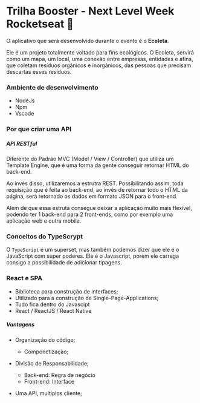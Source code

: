 # Trilha Booster - Next Level Week Rocketseat :rocket: 

O aplicativo que será desenvolvido durante o evento é o **Ecoleta**.

Ele é um projeto totalmente voltado para fins ecológicos. O Ecoleta, servirá como um mapa, um local, uma conexão entre empresas, entidades e afins, que coletam resíduos orgânicos e inorgânicos, das pessoas que precisam descartas esses resíduos.

### Ambiente de desenvolvimento

- NodeJs
- Npm
- Vscode 

### Por que criar uma API

##### API RESTful

Diferente do Padrão MVC (Model / View / Controller) que utiliza um Template Engine, que é uma forma da gente conseguir retornar HTML do back-end. 

Ao invés disso, utilizaremos a estrutra REST. Possibilitando assim, toda requisição que é feita ao back-end, ao invés de retornar todo o HTML da página, será retornado os dados em formato JSON para o front-end.

Além de que essa estruta consegue deixar a aplicação muito mais flexível, podendo ter 1 back-end para 2 front-ends, como por exemplo uma aplicação web e outra mobile.

### Conceitos do TypeScrypt

O `TypeScript` é um superset, mas também podemos dizer que ele é o JavaScript com super poderes. Ele é o Javascript, porém ele carrega consigo a possibilidade de adicionar tipagens.

### React e SPA

- Biblioteca para construção de interfaces;
- Utilizado para a construção de Single-Page-Applications;
- Tudo fica dentro do Javascipt
- React / ReactJS / React Native

##### Vantagens

- Organização do código;
  - Componetização;

- Divisão de Responsabilidade;
  - Back-end: Regra de negócio
  - Front-end: Interface

- Uma API, multiplos cliente;

